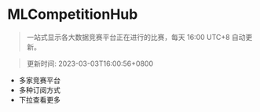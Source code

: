 # MLCompetitionHub

> 一站式显示各大数据竞赛平台正在进行的比赛，每天 16:00 UTC+8 自动更新。
  
> 更新时间: 2023-03-03T16:00:56+0800 

* 多家竞赛平台
* 多种订阅方式
* 下拉查看更多